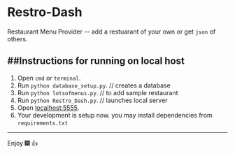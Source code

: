 # Restro-Dash

Restaurant Menu Provider -- add a restuarant of your own or get `json` of others.

##Instructions for running on local host
-------------------------------------------------------------
1. Open `cmd` or `terminal`.
2. Run `python database_setup.py`.   // creates a database
3. Run `python lotsofmenus.py`.      // to add sample restaurant
4. Run `python Restro_Dash.py`.      // launches local server
5. Open [localhost:5555](http://localhost:5555).
6. Your development is setup now. you may install dependencies from `requirements.txt`

----------------------------------------------------------------

Enjoy :fireworks: :+1: 




